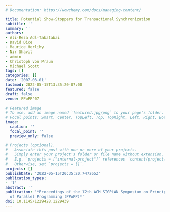 ```yaml
---
# Documentation: https://wowchemy.com/docs/managing-content/

title: Potential Show-Stoppers for Transactional Synchronization
subtitle: ''
summary: ''
authors:
- Ali-Reza Adl-Tabatabai
- David Dice
- Maurice Herlihy
- Nir Shavit
- admin
- Christoph von Praun
- Michael Scott
tags: []
categories: []
date: '2007-03-01'
lastmod: 2022-05-15T13:35:20-07:00
featured: false
draft: false
venue: PPoPP'07

# Featured image
# To use, add an image named `featured.jpg/png` to your page's folder.
# Focal points: Smart, Center, TopLeft, Top, TopRight, Left, Right, BottomLeft, Bottom, BottomRight.
image:
  caption: ''
  focal_point: ''
  preview_only: false

# Projects (optional).
#   Associate this post with one or more of your projects.
#   Simply enter your project's folder or file name without extension.
#   E.g. `projects = ["internal-project"]` references `content/project/deep-learning/index.md`.
#   Otherwise, set `projects = []`.
projects: []
publishDate: '2022-05-15T20:35:20.747265Z'
publication_types:
- '1'
abstract: ''
publication: '*Proceedings of the 12th ACM SIGPLAN Symposium on Principles and Practice
  of Parallel Programming (PPoPP)*'
doi: 10.1145/1229428.1229439
---
```

